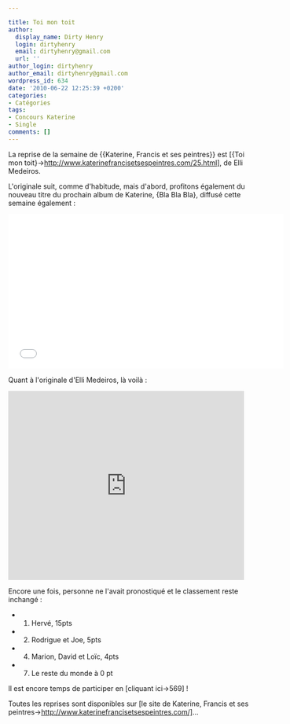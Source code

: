 ```yaml
---

title: Toi mon toit
author:
  display_name: Dirty Henry
  login: dirtyhenry
  email: dirtyhenry@gmail.com
  url: ''
author_login: dirtyhenry
author_email: dirtyhenry@gmail.com
wordpress_id: 634
date: '2010-06-22 12:25:39 +0200'
categories:
- Catégories
tags:
- Concours Katerine
- Single
comments: []
---
```

La reprise de la semaine de {{Katerine, Francis et ses peintres}} est [{Toi mon toit}->http://www.katerinefrancisetsespeintres.com/25.html], de Elli Medeiros.

L'originale suit, comme d'habitude, mais d'abord, profitons également du nouveau titre du prochain album de Katerine, {Bla Bla Bla}, diffusé cette semaine également :

<iframe width="560" height="315" src="//www.youtube.com/embed/cYfNDHSqrEA" frameborder="0" allowfullscreen></iframe>

Quant à l'originale d'Elli Medeiros, là voilà : 

<object width="480" height="385"><param name="movie" value="http://www.youtube.com/v/mKsEBJdVvgI&hl=fr_FR&fs=1&"></param><param name="allowFullScreen" value="true"></param><param name="allowscriptaccess" value="always"></param><embed src="http://www.youtube.com/v/mKsEBJdVvgI&hl=fr_FR&fs=1&" type="application/x-shockwave-flash" allowscriptaccess="always" allowfullscreen="true" width="480" height="385"></embed></object>

Encore une fois, personne ne l'avait pronostiqué et le classement reste inchangé :
- 1. Hervé, 15pts
- 2. Rodrigue et Joe, 5pts
- 4. Marion, David et Loïc, 4pts
- 7. Le reste du monde à 0 pt

Il est encore temps de participer en [cliquant ici->569] !

Toutes les reprises sont disponibles sur [le site de Katerine, Francis et ses peintres->http://www.katerinefrancisetsespeintres.com/]...
